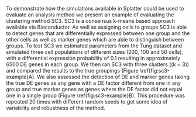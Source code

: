 To demonstrate how the simulations available in Splatter could be used to evaluate an analysis method we present an example of evaluating the clustering method SC3. SC3 is a consensus k-means based approach available via Bioconductor. As well as assigning cells to groups SC3 is able to detect genes that are differentially expressed between one group and the other cells as well as marker genes which are able to distinguish between groups. To test SC3 we estimated parameters from the Tung dataset and simulated three cell populations of different sizes (200, 100 and 50 cells), with a differential expression probability of 0.1 resulting in approximately 6500 DE genes in each group. We then ran SC3 with three clusters (\(k = 3\)) and compared the results to the true groupings (Figure \ref{fig:sc3-example}A). We also assessed the detection of DE and marker genes taking the true DE genes as any gene with a DE factor different from one in any group and true marker genes as genes where the DE factor did not equal one in a single group (Figure \ref{fig:sc3-example}B). This procedure was repeated 20 times with different random seeds to get some idea of variability and robustness of the method.